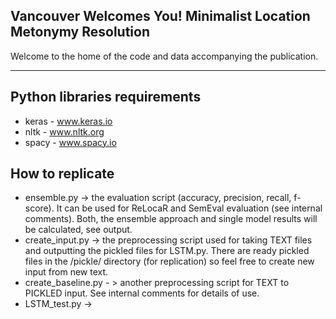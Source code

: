 ## Vancouver Welcomes You! Minimalist Location Metonymy Resolution

Welcome to the home of the code and data accompanying the publication.

---
## Python libraries requirements
* keras - www.keras.io
* nltk - www.nltk.org
* spacy - www.spacy.io

## How to replicate
* ensemble.py -> the evaluation script (accuracy, precision, recall, f-score). It can be used for ReLocaR and SemEval evaluation (see internal comments). Both, the ensemble approach and single model results will be calculated, see output.
* create_input.py -> the preprocessing script used for taking TEXT files and outputting the pickled files for LSTM.py. There are ready pickled files in the /pickle/ directory (for replication) so feel free to create new input from new text.
* create_baseline.py - > another preprocessing script for TEXT to PICKLED input. See internal comments for details of use.
* LSTM_test.py -> 
